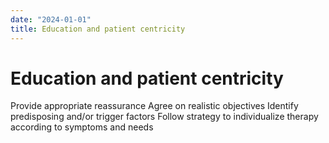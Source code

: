 ```yaml
---
date: "2024-01-01"
title: Education and patient centricity
---
```


# Education and patient centricity

Provide appropriate reassurance
Agree on realistic objectives
Identify predisposing and/or trigger factors
Follow strategy to individualize therapy according to symptoms and needs
